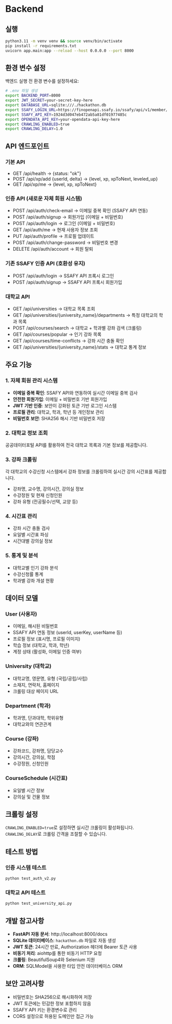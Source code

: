 # Backend

## 실행
```bash
python3.11 -m venv venv && source venv/bin/activate
pip install -r requirements.txt
uvicorn app.main:app --reload --host 0.0.0.0 --port 8000
```

## 환경 변수 설정
백엔드 실행 전 환경 변수를 설정하세요:

```bash
# .env 파일 생성
export BACKEND_PORT=8000
export JWT_SECRET=your-secret-key-here
export DATABASE_URL=sqlite:///./hackathon.db
export SSAFY_LOGIN_URL=https://finopenapi.ssafy.io/ssafy/api/v1/member/
export SSAFY_API_KEY=1924d3d047eb472ab5a81df01977485c
export OPENDATA_API_KEY=your-opendata-api-key-here
export CRAWLING_ENABLED=true
export CRAWLING_DELAY=1.0
```

## API 엔드포인트

### 기본 API
- GET /api/health -> {status: "ok"}
- POST /api/xp/add {userId, delta} -> {level, xp, xpToNext, leveled_up}
- GET /api/xp/me -> {level, xp, xpToNext}

### 인증 API (새로운 자체 회원 시스템)
- POST /api/auth/check-email -> 이메일 중복 확인 (SSAFY API 연동)
- POST /api/auth/signup -> 회원가입 (이메일 + 비밀번호)
- POST /api/auth/login -> 로그인 (이메일 + 비밀번호)
- GET /api/auth/me -> 현재 사용자 정보 조회
- PUT /api/auth/profile -> 프로필 업데이트
- POST /api/auth/change-password -> 비밀번호 변경
- DELETE /api/auth/account -> 회원 탈퇴

### 기존 SSAFY 인증 API (호환성 유지)
- POST /api/auth/login -> SSAFY API 프록시 로그인
- POST /api/auth/signup -> SSAFY API 프록시 회원가입

### 대학교 API
- GET /api/universities -> 대학교 목록 조회
- GET /api/universities/{university_name}/departments -> 특정 대학교의 학과 목록
- POST /api/courses/search -> 대학교 + 학과별 강좌 검색 (크롤링)
- GET /api/courses/popular -> 인기 강좌 목록
- GET /api/courses/time-conflicts -> 강좌 시간 충돌 확인
- GET /api/universities/{university_name}/stats -> 대학교 통계 정보

## 주요 기능

### 1. 자체 회원 관리 시스템
- **이메일 중복 확인**: SSAFY API와 연동하여 실시간 이메일 중복 검사
- **안전한 회원가입**: 이메일 + 비밀번호 기반 회원가입
- **JWT 기반 인증**: 보안이 강화된 토큰 기반 로그인 시스템
- **프로필 관리**: 대학교, 학과, 학년 등 개인정보 관리
- **비밀번호 보안**: SHA256 해시 기반 비밀번호 저장

### 2. 대학교 정보 조회
공공데이터포털 API를 활용하여 전국 대학교 목록과 기본 정보를 제공합니다.

### 3. 강좌 크롤링
각 대학교의 수강신청 시스템에서 강좌 정보를 크롤링하여 실시간 강의 시간표를 제공합니다.
- 강좌명, 교수명, 강의시간, 강의실 정보
- 수강정원 및 현재 신청인원
- 강좌 유형 (전공필수/선택, 교양 등)

### 4. 시간표 관리
- 강좌 시간 충돌 검사
- 요일별 시간표 파싱
- 시간대별 강의실 정보

### 5. 통계 및 분석
- 대학교별 인기 강좌 분석
- 수강신청률 통계
- 학과별 강좌 개설 현황

## 데이터 모델

### User (사용자)
- 이메일, 해시된 비밀번호
- SSAFY API 연동 정보 (userId, userKey, userName 등)
- 프로필 정보 (표시명, 프로필 이미지)
- 학습 정보 (대학교, 학과, 학년)
- 계정 상태 (활성화, 이메일 인증 여부)

### University (대학교)
- 대학교명, 영문명, 유형 (국립/공립/사립)
- 소재지, 연락처, 홈페이지
- 크롤링 대상 페이지 URL

### Department (학과)
- 학과명, 단과대학, 학위유형
- 대학교와의 연관관계

### Course (강좌)
- 강좌코드, 강좌명, 담당교수
- 강의시간, 강의실, 학점
- 수강정원, 신청인원

### CourseSchedule (시간표)
- 요일별 시간 정보
- 강의실 및 건물 정보

## 크롤링 설정
`CRAWLING_ENABLED=true`로 설정하면 실시간 크롤링이 활성화됩니다.
`CRAWLING_DELAY`로 크롤링 간격을 조절할 수 있습니다.

## 테스트 방법

### 인증 시스템 테스트
```bash
python test_auth_v2.py
```

### 대학교 API 테스트
```bash
python test_university_api.py
```

## 개발 참고사항
- **FastAPI 자동 문서**: http://localhost:8000/docs
- **SQLite 데이터베이스**: `hackathon.db` 파일로 자동 생성
- **JWT 토큰**: 24시간 만료, Authorization 헤더에 Bearer 토큰 사용
- **비동기 처리**: aiohttp를 통한 비동기 HTTP 요청
- **크롤링**: BeautifulSoup4와 Selenium 지원
- **ORM**: SQLModel을 사용한 타입 안전 데이터베이스 ORM

## 보안 고려사항
- 비밀번호는 SHA256으로 해시화하여 저장
- JWT 토큰에는 민감한 정보 포함하지 않음
- SSAFY API 키는 환경변수로 관리
- CORS 설정으로 허용된 도메인만 접근 가능
